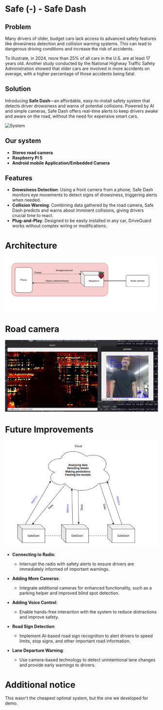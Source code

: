 # Safe (-) - Safe Dash

## Problem
Many drivers of older, budget cars lack access to advanced safety features like drowsiness detection and collision warning systems. This can lead to dangerous driving conditions and increase the risk of accidents.

To illustrate, in 2024, more than 25% of all cars in the U.S. are at least 17 years old. Another study conducted by the National Highway Traffic Safety Administration showed that older cars are involved in more accidents on average, with a higher percentage of those accidents being fatal.

## Solution
Introducing **Safe Dash**—an affordable, easy-to-install safety system that detects driver drowsiness and warns of potential collisions. Powered by AI and simple cameras, Safe Dash offers real-time alerts to keep drivers awake and aware on the road, without the need for expensive smart cars.

![System](images/system.jpg)


## Our system
- **Stereo road camera**
- **Raspberry Pi 5**
- **Android mobile Application/Embedded Camera**

## Features

- **Drowsiness Detection**: Using a front camera from a phone, Safe Dash monitors eye movements to detect signs of drowsiness, triggering alerts when needed.
- **Collision Warning**: Combining data gathered by the road camera, Safe Dash predicts and warns about imminent collisions, giving drivers crucial time to react.
- **Plug-and-Play**: Designed to be easily installed in any car, DriveGuard works without complex wiring or modifications.

# Architecture
![Architecture](images/arch.png)

# Road camera
![Depth](images/jovan_depth.png)

# Future Improvements
![Architecture](images/edge_cloud.png)

- **Connecting to Radio**:
  - Interrupt the radio with safety alerts to ensure drivers are immediately informed of important warnings.

- **Adding More Cameras**:
  - Integrate additional cameras for enhanced functionality, such as a parking helper and improved blind spot detection.

- **Adding Voice Control**:
  - Enable hands-free interaction with the system to reduce distractions and improve safety.

- **Road Sign Detection**:
  - Implement AI-based road sign recognition to alert drivers to speed limits, stop signs, and other important road information.

- **Lane Departure Warning**:
  - Use camera-based technology to detect unintentional lane changes and provide early warnings to drivers.

# Additional notice

This wasn't the cheapest optimal system, but the one we developed for demo.
